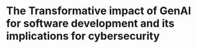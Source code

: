 # The Transformative impact of GenAI for software development and its implications for cybersecurity